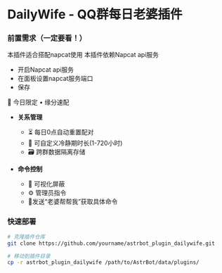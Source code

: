 # DailyWife - QQ群每日老婆插件

### 前置需求（一定要看！）
本插件适合搭配napcat使用
本插件依赖Napcat api服务
- 开启Napcat api服务
- 在面板设置napcat服务端口
- 保存


📅 今日限定 • 缘分速配 


- **关系管理**
  - ⏳ 每日0点自动重置配对
  - 🔧 可自定义冷静期时长(1-720小时)
  - 🗃️ 跨群数据隔离存储

- **命令控制**
  - 🚫 可视化屏蔽
  - ⚙️ 管理员指令
  - 📄发送“老婆帮帮我”获取具体命令


### 快速部署
```bash
# 克隆插件仓库
git clone https://github.com/yourname/astrbot_plugin_dailywife.git

# 移动到插件目录
cp -r astrbot_plugin_dailywife /path/to/AstrBot/data/plugins/
